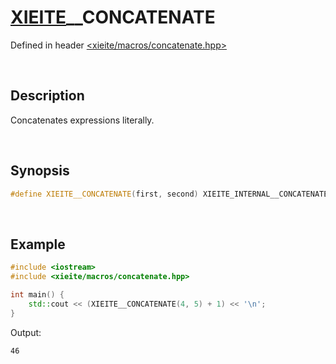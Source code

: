 # [XIEITE](../../macros.md)\_\_CONCATENATE
Defined in header [<xieite/macros/concatenate.hpp>](../../include/xieite/macros/concatenate.hpp)

&nbsp;

## Description
Concatenates expressions literally.

&nbsp;

## Synopsis
```cpp
#define XIEITE__CONCATENATE(first, second) XIEITE_INTERNAL__CONCATENATE(first, second)
```

&nbsp;

## Example
```cpp
#include <iostream>
#include <xieite/macros/concatenate.hpp>

int main() {
    std::cout << (XIEITE__CONCATENATE(4, 5) + 1) << '\n';
}
```
Output:
```
46
```
